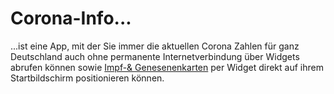 # Corona-Info...
...ist eine App, mit der Sie immer die aktuellen Corona Zahlen für ganz Deutschland auch ohne permanente Internetverbindung über Widgets abrufen können sowie [Impf-& Genesenenkarten](https://jopaapps.web.app/apps/impfkartengenerator.html) per Widget direkt auf ihrem Startbildschirm positionieren können.
